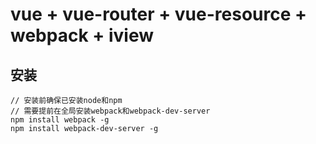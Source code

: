 # vue + vue-router + vue-resource + webpack + iview

## 安装
```bush
// 安装前确保已安装node和npm
// 需要提前在全局安装webpack和webpack-dev-server
npm install webpack -g
npm install webpack-dev-server -g

